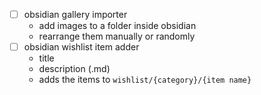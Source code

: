 - [ ] obsidian gallery importer
	- add images to a folder inside obsidian
	- rearrange them manually or randomly
- [ ] obsidian wishlist item adder
	- title
	- description (.md)
	- adds the items to `wishlist/{category}/{item name}`